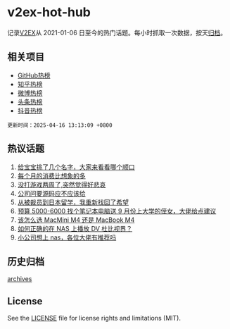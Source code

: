 # v2ex-hot-hub

 记录[V2EX](https://www.v2ex.com/)从 2021-01-06 日至今的热门话题。每小时抓取一次数据，按天[归档](archives)。
 
 ## 相关项目

- [GitHub热榜](https://github.com/lonnyzhang423/github-hot-hub)
- [知乎热榜](https://github.com/lonnyzhang423/zhihu-hot-hub)
- [微博热榜](https://github.com/lonnyzhang423/weibo-hot-hub)
- [头条热榜](https://github.com/lonnyzhang423/toutiao-hot-hub)
- [抖音热榜](https://github.com/lonnyzhang423/douyin-hot-hub)


 `更新时间：2025-04-16 13:13:09 +0800`

## 热议话题

1. [给宝宝挑了几个名字，大家来看看哪个顺口](https://www.v2ex.com/t/1125754)
1. [每个月的消费比想象的多](https://www.v2ex.com/t/1125622)
1. [没打游戏两周了,突然觉得好悲哀](https://www.v2ex.com/t/1125664)
1. [公司问要源码应不应该给](https://www.v2ex.com/t/1125720)
1. [从被裁员到日本留学，我重新找回了希望](https://www.v2ex.com/t/1125738)
1. [预算 5000-6000 找个笔记本电脑送 9 月份上大学的侄女，大佬给点建议](https://www.v2ex.com/t/1125753)
1. [该怎么选 MacMini M4 还是 MacBook M4](https://www.v2ex.com/t/1125589)
1. [如何正确的在 NAS 上播放 DV 杜比视界？](https://www.v2ex.com/t/1125569)
1. [小公司想上 nas，各位大佬有推荐吗](https://www.v2ex.com/t/1125655)

## 历史归档

[archives](archives)

## License

See the [LICENSE](LICENSE) file for license rights and limitations (MIT).
